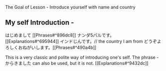 
 The Goal of Lesson - Introduce yourself with name and country

## My self Introduction - 


はじめまして [[Phrases#^896dc8]]
ナンダ5パルです。[[Explanations#^695944]]
インドじんです。// the country I am from
どうぞよろしくおねがいします。[[Phrases#^490a4b]]

This is a very classic and polite way of introducing one's self. 
The phrase - からきました can also be used, but it is not. [[Explanations#^9432dc]]
